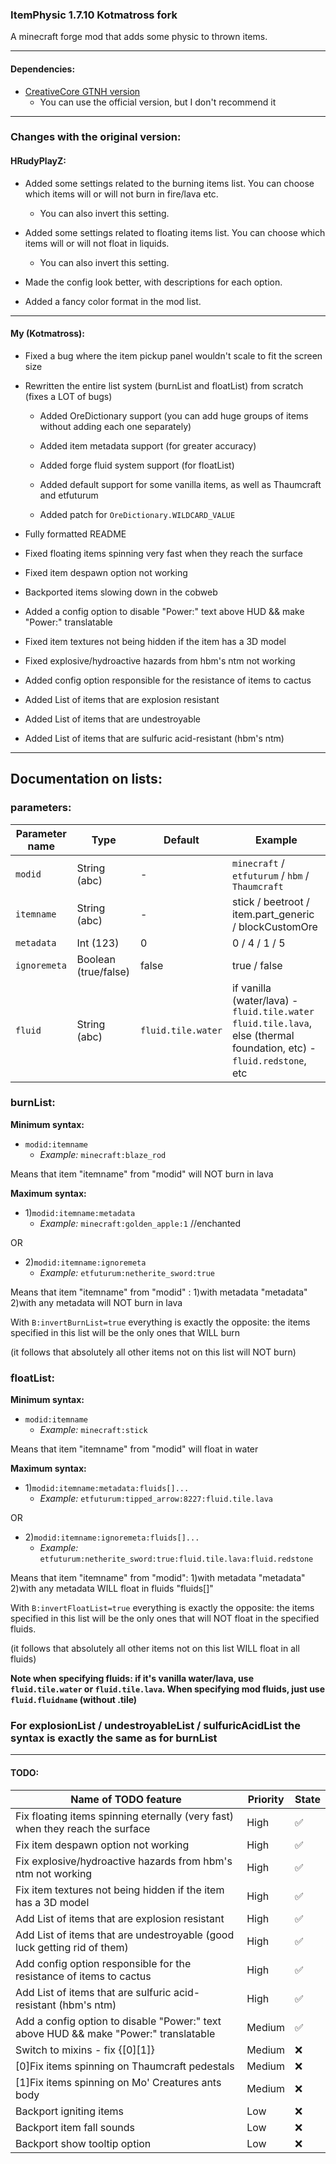 ### ItemPhysic 1.7.10 Kotmatross fork
A minecraft forge mod that adds some physic to thrown items.

---

#### Dependencies:
- [CreativeCore GTNH version](https://github.com/GTNewHorizons/CreativeCore/releases)
  - You can use the official version, but I don't recommend it

---
### Changes with the original version:


#### HRudyPlayZ:
- Added some settings related to the burning items list. You can choose which items will or will not burn in fire/lava etc.

  - You can also invert this setting.

- Added some settings related to floating items list. You can choose which items will or will not float in liquids.

  - You can also invert this setting.

- Made the config look better, with descriptions for each option.

- Added a fancy color format in the mod list.

---
#### My (Kotmatross):

- Fixed a bug where the item pickup panel wouldn't scale to fit the screen size


- Rewritten the entire list system (burnList and floatList) from scratch (fixes a LOT of bugs)
  - Added OreDictionary support (you can add huge groups of items without adding each one separately)

  - Added item metadata support (for greater accuracy)

  - Added forge fluid system support (for floatList)

  - Added default support for some vanilla items, as well as Thaumcraft and etfuturum

  -  Added patch for `OreDictionary.WILDCARD_VALUE`

- Fully formatted README


- Fixed floating items spinning very fast when they reach the surface


- Fixed item despawn option not working


- Backported items slowing down in the cobweb


- Added a config option to disable "Power:" text above HUD && make "Power:" translatable


- Fixed item textures not being hidden if the item has a 3D model


- Fixed explosive/hydroactive hazards from hbm's ntm not working


- Added config option responsible for the resistance of items to cactus


- Added List of items that are explosion resistant


- Added List of items that are undestroyable


- Added List of items that are sulfuric acid-resistant (hbm's ntm)

---

## Documentation on lists:

### parameters:


| Parameter name | Type                 | Default            | Example                                                                                                                |
|----------------|----------------------|--------------------|------------------------------------------------------------------------------------------------------------------------|
| `modid`        | String (abc)         | -                  | `minecraft` / `etfuturum` / `hbm` / `Thaumcraft`                                                                       |
| `itemname`     | String (abc)         | -                  | stick / beetroot / item.part_generic / blockCustomOre                                                                  |
| `metadata`     | Int (123)            | 0                  | 0 / 4 / 1 / 5                                                                                                          |
| `ignoremeta`   | Boolean (true/false) | false              | true / false                                                                                                           |
| `fluid`        | String (abc)         | `fluid.tile.water` | if vanilla (water/lava) - `fluid.tile.water` `fluid.tile.lava`, else (thermal foundation, etc) - `fluid.redstone`, etc |




### burnList:

**Minimum syntax:**

* `modid:itemname`
  - *Example:* `minecraft:blaze_rod`

Means that item "itemname" from "modid" will NOT burn in lava

**Maximum syntax:**

* 1)`modid:itemname:metadata`
  - *Example:* `minecraft:golden_apple:1` //enchanted

OR

* 2)`modid:itemname:ignoremeta`
  - *Example:* `etfuturum:netherite_sword:true`

Means that item "itemname" from "modid" : 1)with metadata "metadata" 2)with any metadata will NOT burn in lava

With `B:invertBurnList=true` everything is exactly the opposite: the items specified in this list will be the only ones that WILL burn

(it follows that absolutely all other items not on this list will NOT burn)

### floatList:

**Minimum syntax:**

* `modid:itemname`
  - *Example:* `minecraft:stick`

Means that item "itemname" from "modid" will float in water

**Maximum syntax:**

* 1)`modid:itemname:metadata:fluids[]...`
  - *Example:* `etfuturum:tipped_arrow:8227:fluid.tile.lava`

OR

* 2)`modid:itemname:ignoremeta:fluids[]...`
  - *Example:* `etfuturum:netherite_sword:true:fluid.tile.lava:fluid.redstone`

Means that item "itemname" from "modid": 1)with metadata "metadata" 2)with any metadata WILL float in fluids "fluids[]"

With `B:invertFloatList=true` everything is exactly the opposite: the items specified in this list will be the only ones that will NOT float in the specified fluids.

(it follows that absolutely all other items not on this list WILL float in all fluids)

**Note when specifying fluids: if it's vanilla water/lava, use `fluid.tile.water` or `fluid.tile.lava`. When specifying mod fluids, just use `fluid.fluidname` (without .tile)**


### For explosionList / undestroyableList / sulfuricAcidList the syntax is exactly the same as for burnList

---


#### TODO:

| Name of TODO feature                                                                 | Priority | State   |
|--------------------------------------------------------------------------------------|----------|---------|
| Fix floating items spinning eternally (very fast) when they reach the surface        | High     | ✅     |
| Fix item despawn option not working                                                  | High     | ✅     |
| Fix explosive/hydroactive hazards from hbm's ntm not working                         | High     | ✅     |
| Fix item textures not being hidden if the item has a 3D model                        | High     | ✅     |
| Add List of items that are explosion resistant                                       | High     | ✅     |
| Add List of items that are undestroyable (good luck getting rid of them)             | High     | ✅     |
| Add config option responsible for the resistance of items to cactus                  | High     | ✅     |
| Add List of items that are sulfuric acid-resistant (hbm's ntm)                       | High     | ✅     |
| Add a config option to disable "Power:" text above HUD && make "Power:" translatable | Medium   | ✅     |
| Switch to mixins - fix {[0][1]}                                                      | Medium   | ❌     |
| [0]Fix items spinning on Thaumcraft pedestals                                        | Medium   | ❌     |
| [1]Fix items spinning on Mo' Creatures ants body                                     | Medium   | ❌     |
| Backport igniting items                                                              | Low      | ❌     |
| Backport item fall sounds                                                            | Low      | ❌     |
| Backport show tooltip option                                                         | Low      | ❌     |



